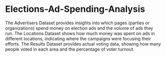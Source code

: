 # Elections-Ad-Spending-Analysis
The Advertisers Dataset provides insights into which pages (parties or organizations) spend money on election ads and the volume of ads they run.
The Locations Dataset shows how much money was spent on ads in different locations, indicating where the campaigns were focusing their efforts.
The Results Dataset provides actual voting data, showing how many people voted in each area and the percentage of voter turnout.

